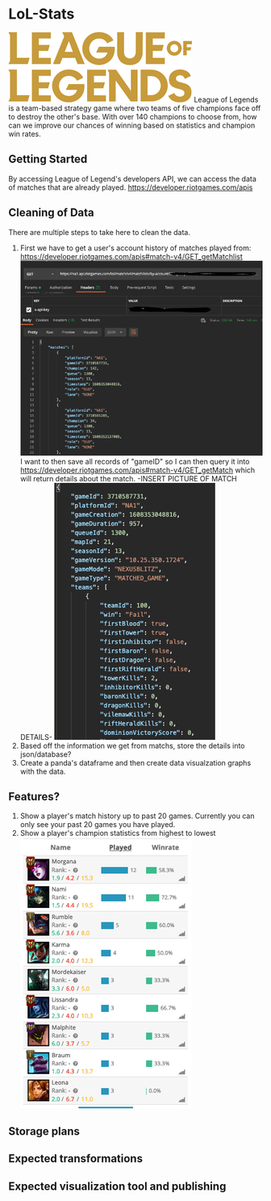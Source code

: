 # LoL-Stats
![alt text](https://github.com/ShenghaoHuang/LoL-Stats/blob/main/images/league-logo.png?raw=true)
League of Legends is a team-based strategy game where two teams of five champions face off to destroy the other's base. With over 140 champions to choose from, how can we improve our chances of winning based on statistics and champion win rates.

## Getting Started
By accessing League of Legend's developers API, we can access the data of matches that are already played. 
https://developer.riotgames.com/apis

## Cleaning of Data
There are multiple steps to take here to clean the data.
1. First we have to get a user's account history of matches played from:
https://developer.riotgames.com/apis#match-v4/GET_getMatchlist
![alt text](https://github.com/ShenghaoHuang/LoL-Stats/blob/main/images/match_history_api.png?raw=true)
I want to then save all records of "gameID" so I can then query it into 
https://developer.riotgames.com/apis#match-v4/GET_getMatch
which will return details about the match. 
-INSERT PICTURE OF MATCH DETAILS-
![alt text](https://github.com/ShenghaoHuang/LoL-Stats/blob/main/images/match_details_api.png?raw=true)
2. Based off the information we get from matchs, store the details into json/database?
3. Create a panda's dataframe and then create data visualzation graphs with the data.

## Features?
1. Show a player's match history up to past 20 games. Currently you can only see your past 20 games you have played.
2. Show a player's champion statistics from highest to lowest
![alt text](https://github.com/ShenghaoHuang/LoL-Stats/blob/main/images/champion_stats.png?raw=true)

## Storage plans

## Expected transformations

## Expected visualization tool and publishing
